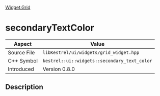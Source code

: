 [Widget.Grid](index.md)
# secondaryTextColor
| Aspect | Value |
| --- | --- |
| Source File | `libKestrel/ui/widgets/grid_widget.hpp` |
| C++ Symbol | `kestrel::ui::widgets::secondary_text_color` |
| Introduced | Version 0.8.0 |
## Description
